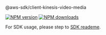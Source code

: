 @aws-sdk/client-kinesis-video-media

[![NPM version](https://img.shields.io/npm/v/@aws-sdk/client-kinesis-video-media/beta.svg)](https://www.npmjs.com/package/@aws-sdk/client-kinesis-video-media)
[![NPM downloads](https://img.shields.io/npm/dm/@aws-sdk/client-kinesis-video-media.svg)](https://www.npmjs.com/package/@aws-sdk/client-kinesis-video-media)

For SDK usage, please step to [SDK reademe](https://github.com/aws/aws-sdk-js-v3).
